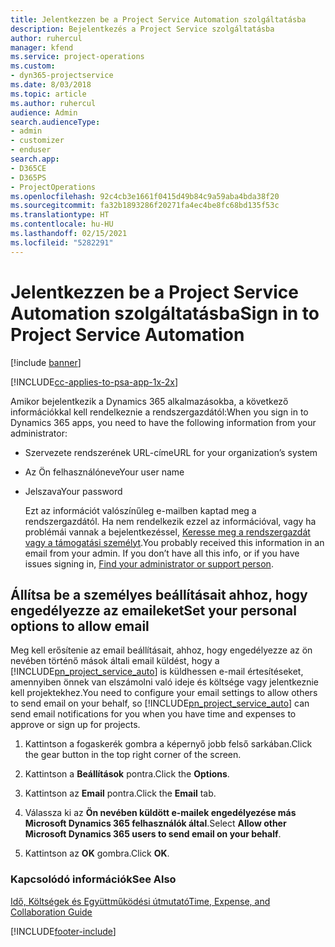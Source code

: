 ```yaml
---
title: Jelentkezzen be a Project Service Automation szolgáltatásba
description: Bejelentkezés a Project Service szolgáltatásba
author: ruhercul
manager: kfend
ms.service: project-operations
ms.custom:
- dyn365-projectservice
ms.date: 8/03/2018
ms.topic: article
ms.author: ruhercul
audience: Admin
search.audienceType:
- admin
- customizer
- enduser
search.app:
- D365CE
- D365PS
- ProjectOperations
ms.openlocfilehash: 92c4cb3e1661f0415d49b84c9a59aba4bda38f20
ms.sourcegitcommit: fa32b1893286f20271fa4ec4be8fc68bd135f53c
ms.translationtype: HT
ms.contentlocale: hu-HU
ms.lasthandoff: 02/15/2021
ms.locfileid: "5282291"
---
```

# <a name="sign-in-to-project-service-automation"></a><span data-ttu-id="9763f-103">Jelentkezzen be a Project Service Automation szolgáltatásba</span><span class="sxs-lookup"><span data-stu-id="9763f-103">Sign in to Project Service Automation</span></span>

[!include [banner](../includes/psa-now-project-operations.md)]

[!INCLUDE[cc-applies-to-psa-app-1x-2x](../includes/cc-applies-to-psa-app-1x-2x.md)]

<span data-ttu-id="9763f-104">Amikor bejelentkezik a Dynamics 365 alkalmazásokba, a következő információkkal kell rendelkeznie a rendszergazdától:</span><span class="sxs-lookup"><span data-stu-id="9763f-104">When you sign in to Dynamics 365 apps, you need to have the following information from your administrator:</span></span>  
  
- <span data-ttu-id="9763f-105">Szervezete rendszerének URL-címe</span><span class="sxs-lookup"><span data-stu-id="9763f-105">URL for your organization’s system</span></span>  
  
- <span data-ttu-id="9763f-106">Az Ön felhasználóneve</span><span class="sxs-lookup"><span data-stu-id="9763f-106">Your user name</span></span>  
  
- <span data-ttu-id="9763f-107">Jelszava</span><span class="sxs-lookup"><span data-stu-id="9763f-107">Your password</span></span>  
  
  <span data-ttu-id="9763f-108">Ezt az információt valószínűleg e-mailben kaptad meg a rendszergazdától. Ha nem rendelkezik ezzel az információval, vagy ha problémái vannak a bejelentkezéssel, [Keresse meg a rendszergazdát vagy a támogatási személyt](https://docs.microsoft.com/dynamics365/customerengagement/on-premises/basics/find-administrator-support).</span><span class="sxs-lookup"><span data-stu-id="9763f-108">You probably received this information in an email from your admin. If you don’t have all this info, or if you have issues signing in, [Find your administrator or support person](https://docs.microsoft.com/dynamics365/customerengagement/on-premises/basics/find-administrator-support).</span></span>  
  
## <a name="set-your-personal-options-to-allow-email"></a><span data-ttu-id="9763f-109">Állítsa be a személyes beállításait ahhoz, hogy engedélyezze az emaileket</span><span class="sxs-lookup"><span data-stu-id="9763f-109">Set your personal options to allow email</span></span>  
 <span data-ttu-id="9763f-110">Meg kell erősítenie az email beállításait, ahhoz, hogy engedélyezze az ön nevében történő mások általi email küldést, hogy a [!INCLUDE[pn_project_service_auto](../includes/pn-project-service-auto.md)] is küldhessen e-mail értesítéseket, amennyiben önnek van elszámolni való ideje és költsége vagy jelentkeznie kell projektekhez.</span><span class="sxs-lookup"><span data-stu-id="9763f-110">You need to configure your email settings to allow others to send email on your behalf, so [!INCLUDE[pn_project_service_auto](../includes/pn-project-service-auto.md)] can send email notifications for you when you have time and expenses to approve or sign up for projects.</span></span>  
  
1.  <span data-ttu-id="9763f-111">Kattintson a fogaskerék gombra a képernyő jobb felső sarkában.</span><span class="sxs-lookup"><span data-stu-id="9763f-111">Click the gear button in the top right corner of the screen.</span></span>  
  
2.  <span data-ttu-id="9763f-112">Kattintson a **Beállítások** pontra.</span><span class="sxs-lookup"><span data-stu-id="9763f-112">Click the **Options**.</span></span>  
  
3.  <span data-ttu-id="9763f-113">Kattintson az **Email** pontra.</span><span class="sxs-lookup"><span data-stu-id="9763f-113">Click the **Email** tab.</span></span>  
  
4.  <span data-ttu-id="9763f-114">Válassza ki az **Ön nevében küldött e-mailek engedélyezése más Microsoft Dynamics 365 felhasználók által**.</span><span class="sxs-lookup"><span data-stu-id="9763f-114">Select **Allow other Microsoft Dynamics 365 users to send email on your behalf**.</span></span>  
  
5.  <span data-ttu-id="9763f-115">Kattintson az **OK** gombra.</span><span class="sxs-lookup"><span data-stu-id="9763f-115">Click **OK**.</span></span>  
  
### <a name="see-also"></a><span data-ttu-id="9763f-116">Kapcsolódó információk</span><span class="sxs-lookup"><span data-stu-id="9763f-116">See Also</span></span>  
 [<span data-ttu-id="9763f-117">Idő, Költségek és Együttműködési útmutató</span><span class="sxs-lookup"><span data-stu-id="9763f-117">Time, Expense, and Collaboration Guide</span></span>](../psa/time-expense-collaboration-guide.md)


[!INCLUDE[footer-include](../includes/footer-banner.md)]